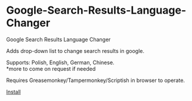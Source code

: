 # Google-Search-Results-Language-Changer
Google Search Results Language Changer

Adds drop-down list to change search results in google.

Supports: Polish, English, German, Chinese.
<br>*more to come on request if needed

Requires Greasemonkey/Tampermonkey/Scriptish in browser to operate.

<p><a href="https://github.com/dwarfdurin/Google-Search-Results-Language-Changer/raw/master/Google_Search_Results_Language_Changer.user.js">Install</a></p>
